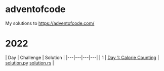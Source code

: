 # adventofcode

My solutions to https://adventofcode.com/

# 2022

| Day | Challenge | Solution |
|---|---|---|---|
| 1 | [Day 1: Calorie Counting](https://adventofcode.com/2022/day/1) | [solution.py](2022/day1/solution.py) [solution.rs](2022/day1/solution.rs) |
